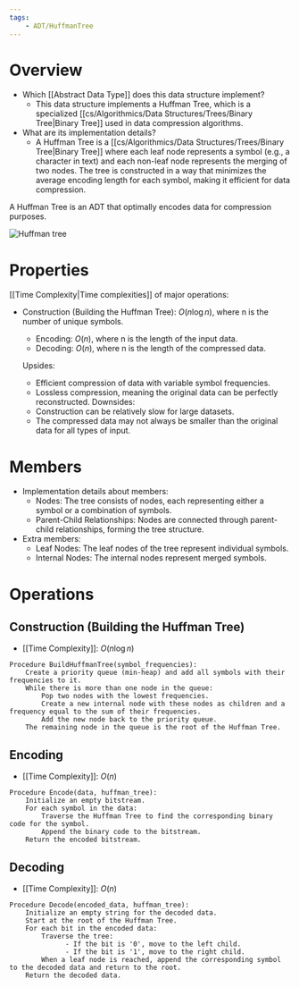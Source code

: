 ```yaml
---
tags:
    - ADT/HuffmanTree
---
```

# Overview
- Which [[Abstract Data Type]] does this data structure implement?
    - This data structure implements a Huffman Tree, which is a specialized [[cs/Algorithmics/Data Structures/Trees/Binary Tree|Binary Tree]] used in data compression algorithms.
- What are its implementation details?
    - A Huffman Tree is a [[cs/Algorithmics/Data Structures/Trees/Binary Tree|Binary Tree]] where each leaf node represents a symbol (e.g., a character in text) and each non-leaf node represents the merging of two nodes. The tree is constructed in a way that minimizes the average encoding length for each symbol, making it efficient for data compression.

A Huffman Tree is an ADT that optimally encodes data for compression purposes.

![Huffman tree](https://upload.wikimedia.org/wikipedia/commons/thumb/8/82/Huffman_tree_2.svg/1200px-Huffman_tree_2.svg.png)

# Properties
  [[Time Complexity|Time complexities]] of major operations:
- Construction (Building the Huffman Tree): $O(n \log n)$, where n is the number of unique symbols.
	 - Encoding: $O(n)$, where n is the length of the input data.
	- Decoding: $O(n)$, where n is the length of the compressed data.
  
  Upsides:
  - Efficient compression of data with variable symbol frequencies.
  - Lossless compression, meaning the original data can be perfectly reconstructed.
  Downsides:
  - Construction can be relatively slow for large datasets.
  - The compressed data may not always be smaller than the original data for all types of input.

# Members
- Implementation details about members:
    - Nodes: The tree consists of nodes, each representing either a symbol or a combination of symbols.
    - Parent-Child Relationships: Nodes are connected through parent-child relationships, forming the tree structure.
- Extra members:
    - Leaf Nodes: The leaf nodes of the tree represent individual symbols.
    - Internal Nodes: The internal nodes represent merged symbols.

# Operations
## Construction (Building the Huffman Tree)
- [[Time Complexity]]: $O(n \log n)$

```
Procedure BuildHuffmanTree(symbol_frequencies):
    Create a priority queue (min-heap) and add all symbols with their frequencies to it.
    While there is more than one node in the queue:
        Pop two nodes with the lowest frequencies.
        Create a new internal node with these nodes as children and a frequency equal to the sum of their frequencies.
        Add the new node back to the priority queue.
    The remaining node in the queue is the root of the Huffman Tree.
```

## Encoding
- [[Time Complexity]]: $O(n)$

```
Procedure Encode(data, huffman_tree):
    Initialize an empty bitstream.
    For each symbol in the data:
        Traverse the Huffman Tree to find the corresponding binary code for the symbol.
        Append the binary code to the bitstream.
    Return the encoded bitstream.
```

## Decoding
- [[Time Complexity]]: $O(n)$

```
Procedure Decode(encoded_data, huffman_tree):
    Initialize an empty string for the decoded data.
    Start at the root of the Huffman Tree.
    For each bit in the encoded data:
        Traverse the tree:
              - If the bit is '0', move to the left child.
              - If the bit is '1', move to the right child.
        When a leaf node is reached, append the corresponding symbol to the decoded data and return to the root.
    Return the decoded data.
```